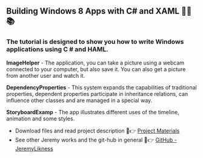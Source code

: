 ## Building Windows 8 Apps with C# and XAML 👨‍🎓 📚

### The tutorial is designed to show you how to write Windows applications using C # and HAML.

__ImageHelper__ - The application, you can take a picture using a webcam connected to your computer, but also save it. You can also get a picture from another user and watch it. <br>

__DependencyProperties__ - This system expands the capabilities of traditional properties, dependent properties participate in inheritance relations, can influence other classes and are managed in a special way. <br>

__StoryboardExamp__ - The app illustrates different uses of the timeline, animation and some styles. <br>

* Download files and read project description 📖👉 [Project Materials](https://archive.codeplex.com/?p=windows8applications)
* See other Jeremy works and the git-hub in general 👴👉 [GitHub - JeremyLikness](https://github.com/JeremyLikness/BuildWin8Apps)
